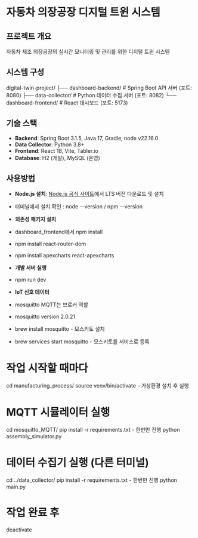 # 자동차 의장공장 디지털 트윈 시스템

## 프로젝트 개요
자동차 제조 의장공장의 실시간 모니터링 및 관리를 위한 디지털 트윈 시스템

## 시스템 구성
digital-twin-project/
├── dashboard-backend/    # Spring Boot API 서버 (포트: 8080)
├── data-collector/      # Python 데이터 수집 서버 (포트: 8082)
└── dashboard-frontend/  # React 대시보드 (포트: 5173)

## 기술 스택
- **Backend**: Spring Boot 3.1.5, Java 17, Gradle, node v22.16.0
- **Data Collector**: Python 3.8+
- **Frontend**: React 18, Vite, Tabler.io
- **Database**: H2 (개발), MySQL (운영)

## 사용방법
- **Node.js 설치**: [Node.js 공식 사이트](https://nodejs.org/)에서 LTS 버전 다운로드 및 설치
- 터미널에서 설치 확인 : node --version / npm --version

- **의존성 패키지 설치**
- dashboard_frontend에서 npm install
- npm install react-router-dom
- npm install apexcharts react-apexcharts

- **개발 서버 실행**
- npm run dev


- **IoT 신호 데이터**
- mosquitto MQTT는 브로커 역할
- mosquitto version 2.0.21
- brew install mosquitto - 모스키토 설치
- brew services start mosquitto - 모스키토를 서비스로 등록

# 작업 시작할 때마다
cd manufacturing_process/
source venv/bin/activate - 가상환경 설치 후 실행

# MQTT 시뮬레이터 실행
cd mosquitto_MQTT/
pip install -r requirements.txt - 한번만 진행
python assembly_simulator.py

# 데이터 수집기 실행 (다른 터미널)
cd ../data_collector/
pip install -r requirements.txt - 한번만 진행
python main.py

# 작업 완료 후
deactivate